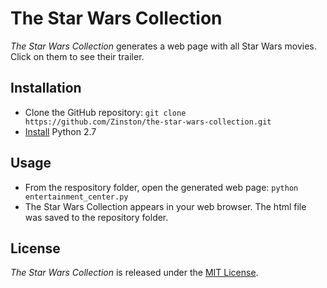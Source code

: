 # The Star Wars Collection
_The Star Wars Collection_ generates a web page with all Star Wars movies. Click on them to see their trailer.

## Installation
* Clone the GitHub repository: `git clone https://github.com/Zinston/the-star-wars-collection.git`
* [Install](https://www.python.org/downloads/release/python-2714/) Python 2.7

## Usage
* From the respository folder, open the generated web page: `python entertainment_center.py`
* The Star Wars Collection appears in your web browser. The html file was saved to the repository folder.

## License
_The Star Wars Collection_ is released under the [MIT License](/LICENSE.txt).
